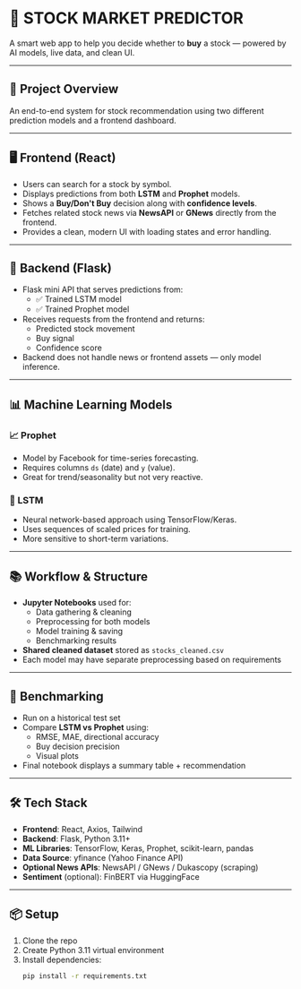 # 🚀 STOCK MARKET PREDICTOR

A smart web app to help you decide whether to **buy** a stock — powered by AI models, live data, and clean UI.

---

## 🔧 Project Overview

An end-to-end system for stock recommendation using two different prediction models and a frontend dashboard.

---

## 🖥️ Frontend (React)

- Users can search for a stock by symbol.
- Displays predictions from both **LSTM** and **Prophet** models.
- Shows a **Buy/Don't Buy** decision along with **confidence levels**.
- Fetches related stock news via **NewsAPI** or **GNews** directly from the frontend.
- Provides a clean, modern UI with loading states and error handling.

---

## 🧠 Backend (Flask)

- Flask mini API that serves predictions from:
  - ✅ Trained LSTM model
  - ✅ Trained Prophet model
- Receives requests from the frontend and returns:
  - Predicted stock movement
  - Buy signal
  - Confidence score
- Backend does not handle news or frontend assets — only model inference.

---

## 📊 Machine Learning Models

### 📈 Prophet
- Model by Facebook for time-series forecasting.
- Requires columns `ds` (date) and `y` (value).
- Great for trend/seasonality but not very reactive.

### 🔁 LSTM
- Neural network-based approach using TensorFlow/Keras.
- Uses sequences of scaled prices for training.
- More sensitive to short-term variations.

---

## 📚 Workflow & Structure

- **Jupyter Notebooks** used for:
  - Data gathering & cleaning
  - Preprocessing for both models
  - Model training & saving
  - Benchmarking results
- **Shared cleaned dataset** stored as `stocks_cleaned.csv`
- Each model may have separate preprocessing based on requirements

---

## 🧪 Benchmarking

- Run on a historical test set
- Compare **LSTM vs Prophet** using:
  - RMSE, MAE, directional accuracy
  - Buy decision precision
  - Visual plots
- Final notebook displays a summary table + recommendation

---

## 🛠 Tech Stack

- **Frontend**: React, Axios, Tailwind
- **Backend**: Flask, Python 3.11+
- **ML Libraries**: TensorFlow, Keras, Prophet, scikit-learn, pandas
- **Data Source**: yfinance (Yahoo Finance API)
- **Optional News APIs**: NewsAPI / GNews / Dukascopy (scraping)
- **Sentiment** (optional): FinBERT via HuggingFace

---

## 📦 Setup

1. Clone the repo
2. Create Python 3.11 virtual environment
3. Install dependencies:
   ```bash
   pip install -r requirements.txt 
